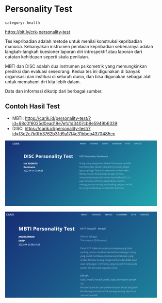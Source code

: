 # Personality Test
`category: health`

https://bit.ly/crk-personality-test

Tes kepribadian adalah metode untuk menilai konstruksi kepribadian manusia. Kebanyakan instrumen penilaian kepribadian sebenarnya adalah langkah-langkah kuesioner laporan diri introspektif atau laporan dari catatan kehidupan seperti skala penilaian.

MBTI dan DISC adalah dua instrumen psikometrik yang memungkinkan prediksi dan evaluasi seseorang. Kedua tes ini digunakan di banyak organisasi dan institusi di seluruh dunia, dan bisa digunakan sebagai alat untuk memahami diri kita lebih dalam.

Data dan informasi dikutip dari berbagai sumber.

## Contoh Hasil Test

- MBTI: https://carik.id/personality-test/?id=68c0f6025d0ead18e7efc1d3407cb8e5949b6339
- DISC: https://carik.id/personality-test/?id=f3c2c7b0fb3762b31d9a17f4c31bbeb4370485ex

![personality](images/disc.png)

![personality](images/mbti.png)


